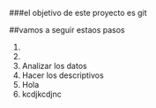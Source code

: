 ###el objetivo de este proyecto es git

##vamos a seguir estaos pasos

1.
2.
3. Analizar los datos
4. Hacer los descriptivos
5. Hola
6. kcdjkcdjnc
